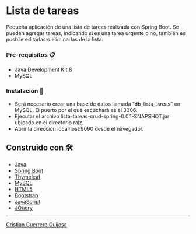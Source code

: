 # Lista de tareas

Pequeña aplicación de una lista de tareas realizada con Spring Boot. Se pueden agregar tareas, indicando si es una tarea urgente o no, también es posbile editarlas o eliminarlas de la lista.

### Pre-requisitos 📋

* Java Development Kit 8
* MySQL

### Instalación 🔧

* Será necesario crear una base de datos llamada "db_lista_tareas" en MySQL. El puerto por el que escuchará es el 3306.
* Ejecutar el archivo lista-tareas-crud-spring-0.0.1-SNAPSHOT.jar ubicado en el directorio raíz.
* Abrir la dirección localhost:9090 desde el navegador.

## Construido con 🛠️

* [Java](https://docs.oracle.com/javase/8/docs/api/)
* [Spring Boot](https://docs.spring.io/spring-boot/docs/current/reference/htmlsingle/)
* [Thymeleaf](https://www.thymeleaf.org/documentation.html)
* [MySQL](https://dev.mysql.com/doc/)
* [HTML5](https://developer.mozilla.org/es/docs/HTML/HTML5)
* [Bootstrap](https://getbootstrap.com/docs/5.0/getting-started/introduction/)
* [JavaScript](https://developer.mozilla.org/es/docs/Web/JavaScript)
* [JQuery](https://api.jquery.com/)

---
[Cristian Guerrero Guijosa](https://github.com/cristianguerrerodev)
